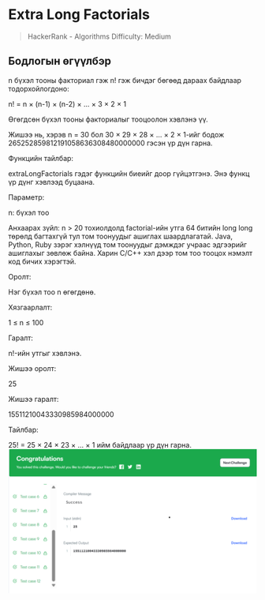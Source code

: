 # Extra Long Factorials


> HackerRank - Algorithms
> Difficulty: Medium  


## Бодлогын өгүүлбэр

n бүхэл тооны факториал гэж n! гэж бичдэг бөгөөд дараах байдлаар тодорхойлогдоно:

n! = n × (n-1) × (n-2) × … × 3 × 2 × 1

Өгөгдсөн бүхэл тооны факториалыг тооцоолон хэвлэнэ үү.

Жишээ нь, хэрэв n = 30 бол 30 × 29 × 28 × … × 2 × 1-ийг бодож 265252859812191058636308480000000 гэсэн үр дүн гарна.

Функцийн тайлбар:

extraLongFactorials гэдэг функцийн биеийг доор гүйцэтгэнэ. Энэ функц үр дүнг хэвлээд буцаана.

Параметр:

n: бүхэл тоо

Анхаарах зүйл: n > 20 тохиолдолд factorial-ийн утга 64 битийн long long төрөлд багтахгүй тул том тоонуудыг ашиглах шаардлагатай. Java, Python, Ruby зэрэг хэлнүүд том тоонуудыг дэмждэг учраас эдгээрийг ашиглахыг зөвлөж байна. Харин C/C++ хэл дээр том тоо тооцох нэмэлт код бичих хэрэгтэй.

Оролт:

Нэг бүхэл тоо n өгөгдөнө.

Хязгаарлалт:

1 ≤ n ≤ 100

Гаралт:

n!-ийн утгыг хэвлэнэ.

Жишээ оролт:

25

Жишээ гаралт:

15511210043330985984000000

Тайлбар:

25! = 25 × 24 × 23 × … × 1 ийм байдлаар үр дүн гарна.
![alt text](<Screenshot 2025-06-10 214141.png>)